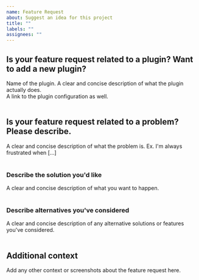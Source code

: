 ```yaml
---
name: Feature Request
about: Suggest an idea for this project
title: ""
labels: ""
assignees: ""
---
```


## Is your feature request related to a plugin? Want to add a new plugin?

Name of the plugin. A clear and concise description of what the plugin actually does.
</br>
A link to the plugin configuration as well.
</br>
</br>

## Is your feature request related to a problem? Please describe.

A clear and concise description of what the problem is. Ex. I'm always frustrated when [...]
</br>
</br>

### Describe the solution you'd like

A clear and concise description of what you want to happen.
</br>
</br>

### Describe alternatives you've considered

A clear and concise description of any alternative solutions or features you've considered.
</br>
</br>

## Additional context

Add any other context or screenshots about the feature request here.
